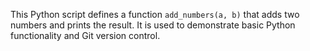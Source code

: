 

This Python script defines a function `add_numbers(a, b)` that adds two numbers and prints the result. It is used to demonstrate basic Python functionality and Git version control.

